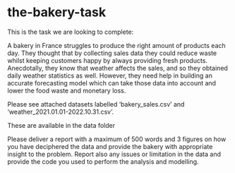 # the-bakery-task

This is the task we are looking to complete:

A bakery in France struggles to produce the right amount of products each day. They thought that by collecting sales data they could reduce waste whilst keeping customers happy by always providing fresh products. Anecdotally, they know that weather affects the sales, and so they obtained daily weather statistics as well. However, they need help in building an accurate forecasting model which can take those data into account and lower the food waste and monetary loss.

 

Please see attached datasets labelled ‘bakery_sales.csv’ and ‘weather_2021.01.01-2022.10.31.csv’.

These are available in the data folder

 

Please deliver a report with a maximum of 500 words and 3 figures on how you have deciphered the data and provide the bakery with appropriate insight to the problem. Report also any issues or limitation in the data and provide the code you used to perform the analysis and modelling.


